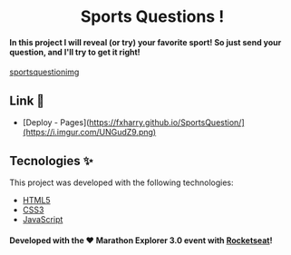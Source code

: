 <h1 align="center">Sports Questions !</h1>

#### In this project I will reveal (or try) your favorite sport! So just send your question, and I'll try to get it right!

[sportsquestionimg](https://i.imgur.com/UNGudZ9.png)

## Link 🚀

- [Deploy - Pages](https://fxharry.github.io/SportsQuestion/](https://i.imgur.com/UNGudZ9.png)


## Tecnologies ✨

This project was developed with the following technologies:

- [HTML5](https://www.w3schools.com/)
- [CSS3](https://www.w3schools.com/css/)
- [JavaScript](https://www.w3schools.com/js/)

#### Developed with the ♥ Marathon Explorer 3.0 event with [Rocketseat](https://www.rocketseat.com.br/)!

